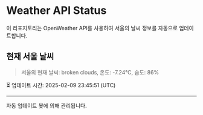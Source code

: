 
# Weather API Status

이 리포지토리는 OpenWeather API를 사용하여 서울의 날씨 정보를 자동으로 업데이트합니다.

## 현재 서울 날씨
> 서울의 현재 날씨: broken clouds, 온도: -7.24°C, 습도: 86%

⏳ 업데이트 시간: 2025-02-09 23:45:51 (UTC)

---
자동 업데이트 봇에 의해 관리됩니다.
